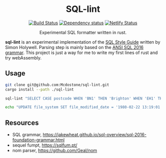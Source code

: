 <h1 align="center">SQL-lint</h1>

<p align="center">
  <a href="https://github.com/Mcdostone/sql-lint/actions"><img src="https://github.com/Mcdostone/sql-lint/workflows/Cargo%20test/badge.svg" alt="Build Status"></a>
  <a href="https://deps.rs/repo/github/Mcdostone/sql-lint"><img src="https://deps.rs/repo/github/Mcdostone/sql-lint/status.svg" alt="Dependency status"></a>
  <a href="https://laughing-euclid-cf6cad.netlify.app/"><img src="https://api.netlify.com/api/v1/badges/6a46eb76-2ffb-4409-b554-5a0782da01c4/deploy-status" alt="Netlify Status"></a>
</p>

<p align="center">Experimental SQL formatter written in rust.</p>

**sql-lint** is an experimental implementation of the [SQL Style Guide](https://www.sqlstyle.guide/) written by Simon Holywell.
  Parsing step is mainly based on the [ANSI SQL 2016 grammar](https://jakewheat.github.io/sql-overview/sql-2016-foundation-grammar.html). This project is just a way for me to write my first lines of rust and try webAssembly.


## Usage
```bash
git clone git@github.com:Mcdostone/sql-lint.git
cargo install --path ./sql-lint

sql-lint "SELECT CASE postcode WHEN 'BN1' THEN 'Brighton' WHEN 'EH1' THEN 'Edinburgh' END AS city FROM office_locations WHERE country = 'United Kingdom' AND opening_time BETWEEN 8 AND 9 AND postcode IN ('EH1', 'BN1', 'NN1', 'KW1');"

echo "UPDATE file_system SET file_modified_date = '1980-02-22 13:19:01.00000',file_size = 209732;" | sql-lint
```


## Resources
 - SQL grammar, https://jakewheat.github.io/sql-overview/sql-2016-foundation-grammar.html
 - sequel fumpt, https://sqlfum.pt/
 - nom parser, https://github.com/Geal/nom
